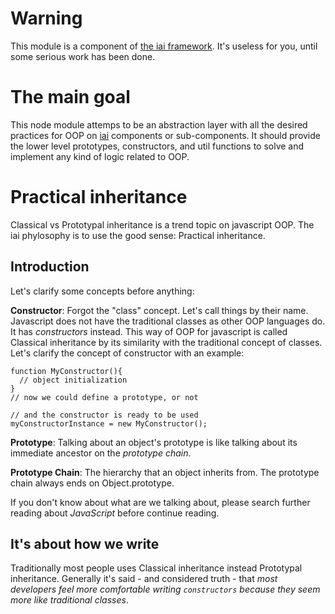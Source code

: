 # Warning

This module is a component of [the iai framework](https://npmjs.org/search?q=iai).
 It's useless for you, until some serious work has been done.

# The main goal

This node module attemps to be an abstraction layer with all the desired 
practices for OOP on [iai](https://github.com/laconbass/iai) components or 
sub-components. It should provide the lower level prototypes, constructors, 
and util functions to solve and implement any kind of logic related to OOP. 

# Practical inheritance

Classical vs Prototypal inheritance is a trend topic on javascript OOP. 
The iai phylosophy is to use the good sense: Practical inheritance. 

## Introduction

Let's clarify some concepts before anything:

**Constructor**: Forgot the "class" concept. Let's call things by their 
name. Javascript does not have the traditional classes as other OOP 
languages do. It has *constructors* instead. This way of OOP for javascript 
is called Classical inheritance by its similarity with the traditional 
concept of classes. Let's clarify the concept of constructor with an 
example:

    function MyConstructor(){
      // object initialization
    }
    // now we could define a prototype, or not

    // and the constructor is ready to be used
    myConstructorInstance = new MyConstructor();

**Prototype**: Talking about an object's prototype is like talking
about its immediate ancestor on the *prototype chain*.

**Prototype Chain**: The hierarchy that an object inherits from. The 
prototype chain always ends on Object.prototype.

If you don't know about what are we talking about,
please search further reading about *JavaScript* before continue reading.

## It's about how we write

Traditionally most people uses Classical inheritance instead Prototypal 
inheritance. Generally it's said - and considered truth - that *most 
developers feel more comfortable writing `constructors` because they 
seem more like traditional classes*.


